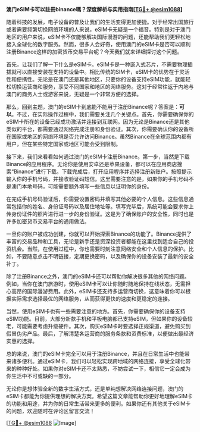 **澳门eSIM卡可以註冊binance嗎？深度解析与实用指南[[TG💪+ @esim1088](https://t.me/s/esim1088)]**

随着科技的发展，电子设备的普及让我们的生活变得更加便捷。对于经常出国旅行或者需要频繁切换网络环境的人来说，eSIM卡无疑是一个福音。特别是对于澳门地区的用户来说，eSIM卡不仅能够解决国际漫游的问题，还能帮助我们更轻松地接入全球化的数字服务。然而，很多人会好奇，使用澳门的eSIM卡是否可以顺利注册Binance这样的加密货币交易平台呢？今天我们就来详细探讨这个问题。

首先，让我们了解一下什么是eSIM卡。eSIM卡是一种嵌入式芯片，不需要物理插拔就可以直接安装在支持的设备中。相比传统的SIM卡，eSIM卡的优势在于灵活性和便携性。无论是在澳门还是其他地区，只要你的设备支持eSIM功能，就能轻松切换运营商和服务，享受不同国家和地区的网络服务。这对于经常往返于内地与澳门的商务人士或游客来说，无疑是一个非常方便的选择。

那么，回到主题，澳门的eSIM卡到底能不能用于注册Binance呢？答案是：**可以**。不过，在实际操作过程中，我们需要关注几个关键点。首先，你需要确保你的eSIM卡所在的设备已经成功激活并连接到互联网。因为无论是Binance还是其他类似的平台，都需要通过网络完成注册和身份验证。其次，你需要确认你的设备所在国家或地区的网络环境是否允许访问Binance。虽然Binance在全球范围内都有用户，但在某些特定国家或地区可能会受到限制。

接下来，我们来看看如何通过澳门的eSIM卡注册Binance。第一步，当然是下载Binance的应用程序。无论你是使用安卓还是苹果设备，都可以在应用商店搜索“Binance”进行下载。下载完成后，打开应用程序并选择注册新账户。按照提示输入你的手机号码，并接收验证码短信。这里需要注意的是，如果你的手机号码不是澳门本地号码，可能需要额外填写一些信息以证明你的身份。

在完成手机号码验证后，你需要设置密码并填写其他必要的个人信息。这些信息通常包括你的姓名、身份证号码以及居住地址等。填写完毕后，系统可能会要求你上传身份证件的照片进行进一步的身份验证。这是为了确保账户的安全性，同时也是许多加密货币交易平台的通用做法。

一旦你的账户被成功创建，你就可以开始探索Binance的功能了。Binance提供了丰富的交易品种和工具，无论是新手还是资深投资者都能在这里找到适合自己的投资机会。当然，在使用过程中，你也需要时刻注意网络安全和个人信息的保护。比如，不要随意点击不明链接，定期更换密码，以及确保你的设备安装了最新的安全补丁。

除了注册Binance之外，澳门的eSIM卡还可以帮助你解决很多其他的网络问题。例如，当你在澳门旅游时，使用eSIM卡可以让你随时随地保持在线状态，无需担心高昂的国际漫游费用。此外，eSIM卡还支持多运营商切换，这意味着你可以根据实际需求选择最优的网络服务，从而获得更快的速度和更稳定的连接。

当然，使用eSIM卡也有一些需要注意的地方。首先，你需要确保你的设备支持eSIM功能。目前，大部分新款手机和平板电脑都已支持eSIM，但如果你的设备较老，可能需要考虑升级硬件。其次，购买eSIM卡时要选择正规渠道，避免购买到假冒伪劣产品。最后，了解清楚各运营商的服务条款和资费标准，以便做出最经济实惠的选择。

总的来说，澳门的eSIM卡完全可以用于注册Binance，并且在日常生活中也能带来诸多便利。通过eSIM卡，我们可以轻松实现跨地域的网络连接，享受全球化带来的种种好处。如果你对eSIM卡还不太熟悉，不妨尝试一下，相信它一定会成为你生活中不可或缺的一部分。

无论你是想体验全新的数字生活方式，还是单纯想解决网络连接问题，澳门的eSIM卡都能为你提供理想的解决方案。希望这篇文章能帮助你更好地理解eSIM卡的功能和用途，并为你的日常生活带来更多的便利。如果你还有其他关于eSIM卡的问题，欢迎随时在评论区留言交流！

[[TG💪+ @esim1088](https://t.me/s/esim1088) ![Image](https://i.postimg.cc/4NQfJmqS/Snipaste-2025-05-13-00-14-12.png)]